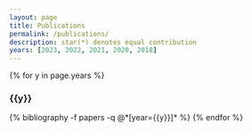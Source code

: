 ```yaml
---
layout: page
title: Publications
permalink: /publications/
description: star(*) denotes equal contribution
years: [2023, 2022, 2021, 2020, 2018]
---
```


{% for y in page.years %}
  <h3 class="year">{{y}}</h3>
  {% bibliography -f papers -q @*[year={{y}}]* %}
{% endfor %}
